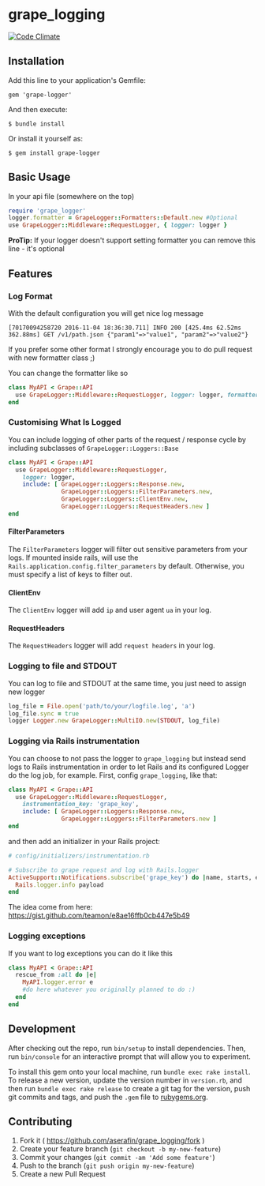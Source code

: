 # grape_logging

[![Code Climate](https://codeclimate.com/github/aserafin/grape_logging/badges/gpa.svg)](https://codeclimate.com/github/aserafin/grape_logging)

## Installation

Add this line to your application's Gemfile:

    gem 'grape-logger'

And then execute:

    $ bundle install

Or install it yourself as:

    $ gem install grape-logger

## Basic Usage

In your api file (somewhere on the top)

```ruby
require 'grape_logger'
logger.formatter = GrapeLogger::Formatters::Default.new #Optional
use GrapeLogger::Middleware::RequestLogger, { logger: logger }
```

**ProTip:** If your logger doesn't support setting formatter you can remove this line - it's optional

## Features

### Log Format

With the default configuration you will get nice log message

    [70170094258720 2016-11-04 18:36:30.711] INFO 200 [425.4ms 62.52ms 362.88ms] GET /v1/path.json {"param1"=>"value1", "param2"=>"value2"}

If you prefer some other format I strongly encourage you to do pull request with new formatter class ;)

You can change the formatter like so
```ruby
class MyAPI < Grape::API
  use GrapeLogger::Middleware::RequestLogger, logger: logger, formatter: MyFormatter.new
end
```

### Customising What Is Logged

You can include logging of other parts of the request / response cycle by including subclasses of `GrapeLogger::Loggers::Base`
```ruby
class MyAPI < Grape::API
  use GrapeLogger::Middleware::RequestLogger,
    logger: logger,
    include: [ GrapeLogger::Loggers::Response.new,
               GrapeLogger::Loggers::FilterParameters.new,
               GrapeLogger::Loggers::ClientEnv.new,
               GrapeLogger::Loggers::RequestHeaders.new ]
end
```

#### FilterParameters
The `FilterParameters` logger will filter out sensitive parameters from your logs. If mounted inside rails, will use the `Rails.application.config.filter_parameters` by default. Otherwise, you must specify a list of keys to filter out.

#### ClientEnv
The `ClientEnv` logger will add `ip` and user agent `ua` in your log.

#### RequestHeaders
The `RequestHeaders` logger will add `request headers` in your log.

### Logging to file and STDOUT

You can log to file and STDOUT at the same time, you just need to assign new logger
```ruby
log_file = File.open('path/to/your/logfile.log', 'a')
log_file.sync = true
logger Logger.new GrapeLogger::MultiIO.new(STDOUT, log_file)
```

### Logging via Rails instrumentation

You can choose to not pass the logger to ```grape_logging``` but instead send logs to Rails instrumentation in order to let Rails and its configured Logger do the log job, for example.
First, config ```grape_logging```, like that:
```ruby
class MyAPI < Grape::API
  use GrapeLogger::Middleware::RequestLogger,
    instrumentation_key: 'grape_key',
    include: [ GrapeLogger::Loggers::Response.new,
               GrapeLogger::Loggers::FilterParameters.new ]
end
```

and then add an initializer in your Rails project:
```ruby
# config/initializers/instrumentation.rb

# Subscribe to grape request and log with Rails.logger
ActiveSupport::Notifications.subscribe('grape_key') do |name, starts, ends, notification_id, payload|
  Rails.logger.info payload
end
```

The idea come from here: https://gist.github.com/teamon/e8ae16ffb0cb447e5b49

### Logging exceptions

If you want to log exceptions you can do it like this
```ruby
class MyAPI < Grape::API
  rescue_from :all do |e|
    MyAPI.logger.error e
    #do here whatever you originally planned to do :)
  end
end
```
## Development

After checking out the repo, run `bin/setup` to install dependencies. Then, run `bin/console` for an interactive prompt that will allow you to experiment.

To install this gem onto your local machine, run `bundle exec rake install`. To release a new version, update the version number in `version.rb`, and then run `bundle exec rake release` to create a git tag for the version, push git commits and tags, and push the `.gem` file to [rubygems.org](https://rubygems.org).

## Contributing

1. Fork it ( https://github.com/aserafin/grape_logging/fork )
2. Create your feature branch (`git checkout -b my-new-feature`)
3. Commit your changes (`git commit -am 'Add some feature'`)
4. Push to the branch (`git push origin my-new-feature`)
5. Create a new Pull Request
